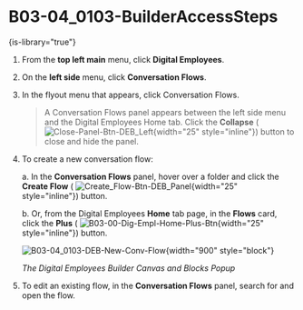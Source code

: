 # B03-04_0103-BuilderAccessSteps

{is-library="true"}

<snippet id="B03-04_0103-BuilderAccessSteps_snippet">



1. From the **top left main** menu, click **Digital Employees**.

2. On the **left side** menu, click **Conversation Flows**.

3. In the flyout menu that appears, click Conversation Flows.

   > A Conversation Flows panel appears between the left side menu and the Digital Employees Home tab. Click the **Collapse** ( ![Close-Panel-Btn-DEB_Left](Close-Panel-Btn-DEB_Left.png){width="25" style="inline"}) button to close and hide the panel. 
4. To create a new conversation flow:

   a. In the **Conversation Flows** panel, hover over a folder and click the **Create Flow** ( ![Create_Flow-Btn-DEB_Panel](Create_Flow-Btn-DEB_Panel.png){width="25" style="inline"}) button.

   b. Or, from the Digital Employees **Home** tab page, in the **Flows** card, click the **Plus** ( ![B03-00-Dig-Empl-Home-Plus-Btn](B03-00-Dig-Empl-Home-Plus-Btn.png){width="25" style="inline"}) button.

   ![B03-04_0103-DEB-New-Conv-Flow](B03-04_0103-DEB-New-Conv-Flow.png){width="900" style="block"}   

   *The Digital Employees Builder Canvas and Blocks Popup*

5. To edit an existing flow, in the **Conversation Flows** panel, search for and open the flow.



</snippet>